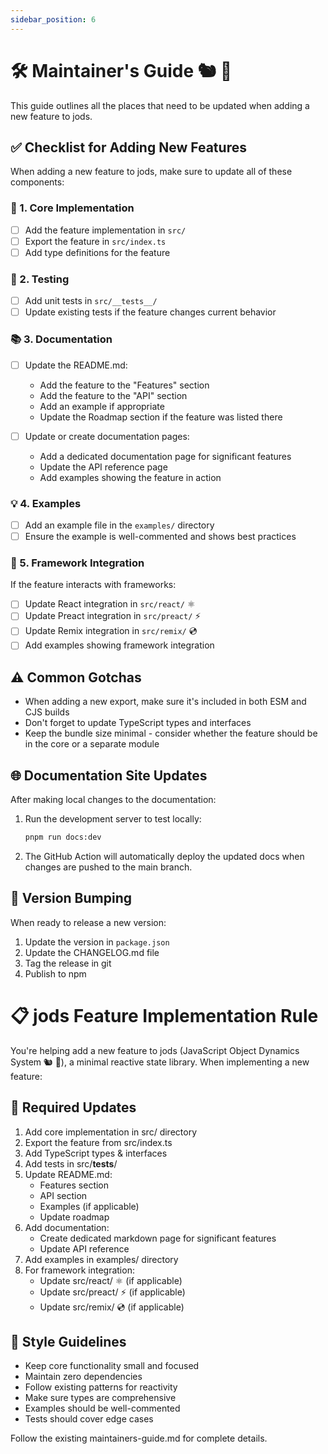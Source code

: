 ```yaml
---
sidebar_position: 6
---
```


# 🛠️ Maintainer's Guide 🐿️ 🦆

This guide outlines all the places that need to be updated when adding a new feature to jods.

## ✅ Checklist for Adding New Features

When adding a new feature to jods, make sure to update all of these components:

### 🧩 1. Core Implementation

- [ ] Add the feature implementation in `src/`
- [ ] Export the feature in `src/index.ts`
- [ ] Add type definitions for the feature

### 🧪 2. Testing

- [ ] Add unit tests in `src/__tests__/`
- [ ] Update existing tests if the feature changes current behavior

### 📚 3. Documentation

- [ ] Update the README.md:

  - Add the feature to the "Features" section
  - Add the feature to the "API" section
  - Add an example if appropriate
  - Update the Roadmap section if the feature was listed there

- [ ] Update or create documentation pages:
  - Add a dedicated documentation page for significant features
  - Update the API reference page
  - Add examples showing the feature in action

### 💡 4. Examples

- [ ] Add an example file in the `examples/` directory
- [ ] Ensure the example is well-commented and shows best practices

### 🔌 5. Framework Integration

If the feature interacts with frameworks:

- [ ] Update React integration in `src/react/` ⚛️
- [ ] Update Preact integration in `src/preact/` ⚡️
- [ ] Update Remix integration in `src/remix/` 💿
- [ ] Add examples showing framework integration

## ⚠️ Common Gotchas

- When adding a new export, make sure it's included in both ESM and CJS builds
- Don't forget to update TypeScript types and interfaces
- Keep the bundle size minimal - consider whether the feature should be in the core or a separate module

## 🌐 Documentation Site Updates

After making local changes to the documentation:

1. Run the development server to test locally:

   ```bash
   pnpm run docs:dev
   ```

2. The GitHub Action will automatically deploy the updated docs when changes are pushed to the main branch.

## 🔢 Version Bumping

When ready to release a new version:

1. Update the version in `package.json`
2. Update the CHANGELOG.md file
3. Tag the release in git
4. Publish to npm

# 📋 jods Feature Implementation Rule

You're helping add a new feature to jods (JavaScript Object Dynamics System 🐿️ 🦆), a minimal reactive state library. When implementing a new feature:

## 📝 Required Updates

1. Add core implementation in src/ directory
2. Export the feature from src/index.ts
3. Add TypeScript types & interfaces
4. Add tests in src/**tests**/
5. Update README.md:
   - Features section
   - API section
   - Examples (if applicable)
   - Update roadmap
6. Add documentation:
   - Create dedicated markdown page for significant features
   - Update API reference
7. Add examples in examples/ directory
8. For framework integration:
   - Update src/react/ ⚛️ (if applicable)
   - Update src/preact/ ⚡️ (if applicable)
   - Update src/remix/ 💿 (if applicable)

## 🎨 Style Guidelines

- Keep core functionality small and focused
- Maintain zero dependencies
- Follow existing patterns for reactivity
- Make sure types are comprehensive
- Examples should be well-commented
- Tests should cover edge cases

Follow the existing maintainers-guide.md for complete details.
